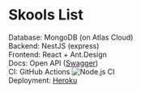 # Skools List

Database: MongoDB (on Atlas Cloud)  
Backend: NestJS (express)  
Frontend: React + Ant.Design  
Docs: Open API ([Swagger](https://skools-list.herokuapp.com/docs))  
CI: GitHub Actions ![Node.js CI](https://github.com/umstek/skools-list/workflows/Node.js%20CI/badge.svg)  
Deployment: [Heroku](https://skools-list.herokuapp.com/)  
